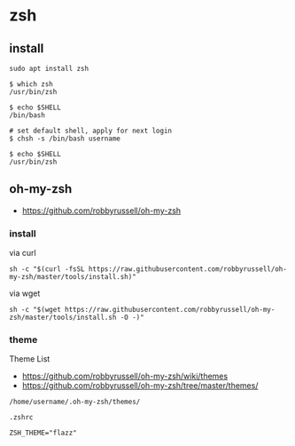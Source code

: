# zsh

## install

```
sudo apt install zsh
```

```
$ which zsh
/usr/bin/zsh

$ echo $SHELL
/bin/bash

# set default shell, apply for next login
$ chsh -s /bin/bash username

$ echo $SHELL
/usr/bin/zsh
```

## oh-my-zsh

- https://github.com/robbyrussell/oh-my-zsh

### install

via curl

```
sh -c "$(curl -fsSL https://raw.githubusercontent.com/robbyrussell/oh-my-zsh/master/tools/install.sh)"
```

via wget

```
sh -c "$(wget https://raw.githubusercontent.com/robbyrussell/oh-my-zsh/master/tools/install.sh -O -)"
```

### theme

Theme List

- https://github.com/robbyrussell/oh-my-zsh/wiki/themes
- https://github.com/robbyrussell/oh-my-zsh/tree/master/themes/

```
/home/username/.oh-my-zsh/themes/
```

`.zshrc`

```
ZSH_THEME="flazz"
```
